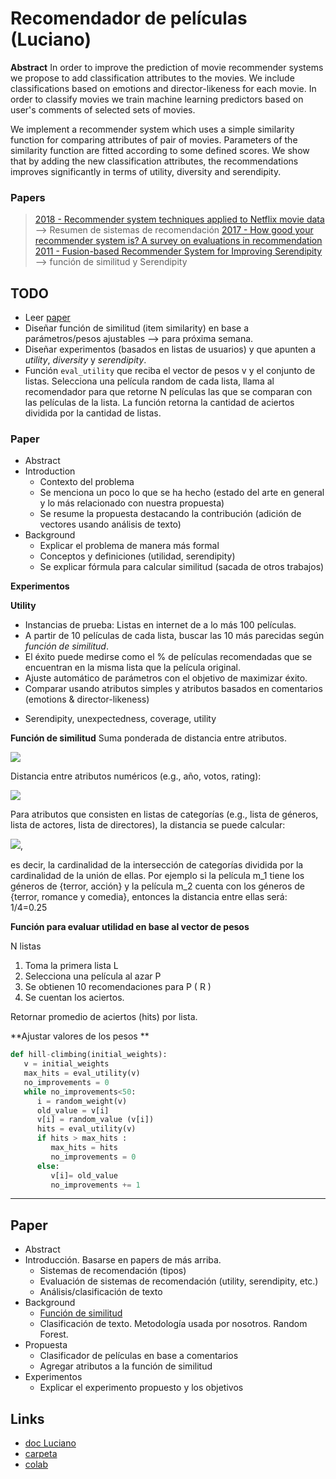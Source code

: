 Recomendador de películas (Luciano)
==

**Abstract**
In order to improve the prediction of movie recommender systems we propose to add classification attributes to the movies. We include classifications based on emotions and director-likeness for each movie. In order to classify movies we train machine learning predictors based on user's comments of selected sets of movies.

We implement a recommender system which uses a simple similarity function for comparing attributes of pair of movies. Parameters of the similarity function are fitted according to some defined scores. We show that by adding the new classification attributes, the recommendations improves significantly in terms of utility, diversity and serendipity.

### Papers
> [2018 - Recommender system techniques applied to Netflix movie data](https://science.vu.nl/en/Images/werkstuk-postmus_tcm296-877824.pdf) --> Resumen de sistemas de recomendación
>  [2017 - How good your recommender system is? A survey on evaluations in recommendation](https://link.springer.com/article/10.1007/s13042-017-0762-9)
>  [2011 - Fusion-based Recommender System for Improving Serendipity](http://ceur-ws.org/Vol-816/divers2011.pdf#page=29) --> función de similitud y Serendipity


TODO
---
- Leer [paper](https://mail.google.com/mail/u/0/#search/serendipity/KtbxLwGkKGhCrrMZSPkZQhlpcPcdTdDdxV?projector=1&messagePartId=0.1)
- Diseñar función de similitud (item similarity) en base a parámetros/pesos ajustables --> para próxima semana.
- Diseñar experimentos (basados en listas de usuarios) y que apunten a *utility*, *diversity* y *serendipity*.
- Función `eval_utility` que reciba el vector de pesos v y el conjunto de listas. Selecciona una película random de cada lista, llama al recomendador para que retorne N películas las que se comparan con las películas de la lista. La función retorna la cantidad de aciertos dividida por la cantidad de listas.

### Paper

- Abstract
- Introduction
	- Contexto del problema
	- Se menciona un poco lo que se ha hecho (estado del arte en general y lo más relacionado con nuestra propuesta)
	- Se resume la propuesta destacando la contribución (adición de vectores usando análisis de texto)
- Background
	- Explicar el problema de manera más formal
	- Conceptos y definiciones (utilidad, serendipity)
	- Se explicar fórmula para calcular similitud (sacada de otros trabajos)





**Experimentos**

**Utility**
- Instancias de prueba: Listas en internet de a lo más 100 películas.
- A partir de 10 películas de cada lista, buscar las 10 más parecidas según *función de similitud*.
- El éxito puede medirse como el % de películas recomendadas que se encuentran en la misma lista que la película original.
- Ajuste automático de parámetros con el objetivo de maximizar éxito.
- Comparar usando atributos simples y atributos basados en comentarios (emotions & director-likeness)

* Serendipity, unexpectedness, coverage, utility 

**Función de similitud**
Suma ponderada de distancia entre atributos.

<img src="https://render.githubusercontent.com/render/math?math=s(m_1,m_2)= 1- \frac{\sum_{i=1}^n w_i * d(a_i^{m_1},a_i^{m_2})}{\sum_{i=1}^n w_i}">

Distancia entre atributos numéricos (e.g., año, votos, rating):

<img src="https://render.githubusercontent.com/render/math?math=d(a_i^{m_1},a_i^{m_2}) =\frac{|a_i^{m_1}-a_i^{m_2}|}{\max a_i - \min a_i}">

Para atributos que consisten en listas de categorías (e.g., lista de géneros, lista de actores, lista de directores), la distancia se puede calcular:

<img src="https://render.githubusercontent.com/render/math?math=d(a_i^{m_1},a_i^{m_2}) =\frac{|a_i^{m_1} \cap a_i^{m_2}|}{|a_i^{m_1} \cup a_i^{m_2}|}">,

es decir, la cardinalidad de la intersección de categorías dividida por la cardinalidad de la unión de ellas. Por ejemplo si la película m_1 tiene los géneros de {terror, acción} y la película m_2 cuenta con los géneros de {terror, romance y comedia}, entonces la distancia entre ellas será: 1/4=0.25

**Función para evaluar utilidad en base al vector de pesos**

N listas

1. Toma la primera lista L
2. Selecciona una película al azar P
3. Se obtienen 10 recomendaciones para P ( R )
4. Se cuentan los aciertos.

Retornar promedio de aciertos (hits) por lista.

**Ajustar valores de los pesos **

````python
def hill-climbing(initial_weights):
   v = initial_weights
   max_hits = eval_utility(v)
   no_improvements = 0
   while no_improvements<50:
      i = random_weight(v)
      old_value = v[i]
      v[i] = random_value (v[i])
      hits = eval_utility(v)
      if hits > max_hits :
         max_hits = hits
         no_improvements = 0
      else:
         v[i]= old_value
         no_improvements += 1
````

-----


Paper
---

* Abstract
* Introducción. Basarse en papers de más arriba.
	* Sistemas de recomendación (tipos)
	* Evaluación de sistemas de recomendación (utility, serendipity, etc.)
	* Análisis/clasificación de texto
* Background
	* [Función de similitud](http://ceur-ws.org/Vol-816/divers2011.pdf#page=29)
	* Clasificación de texto. Metodología usada por nosotros. Random Forest.
* Propuesta
	* Clasificador de películas en base a comentarios
	* Agregar atributos a la función de similitud
* Experimentos
	* Explicar el experimento propuesto y los objetivos



Links
--
- [doc Luciano](https://docs.google.com/document/d/19U-QQPkoYKXeftjGTMlqgTik4FUdhxtOGscaIN46cA8/edit#)
- [carpeta](https://drive.google.com/drive/folders/1dx_I57lU3nh45LKvq-spKqGjat4LsEIT)
- [colab](https://colab.research.google.com/drive/1xmwnyA3oZazqGUSLQKT-3OYBDESkGdc_)

<!--stackedit_data:
eyJoaXN0b3J5IjpbMjc0NzYzOTcsOTY3OTI3NjgxLC0xNDIzNT
Y0Njg3LDE4OTMxNzIyMzMsLTE2NTk4OTAzNSwyMjU2OTQxMTgs
LTE4NjAxMDE4MDNdfQ==
-->